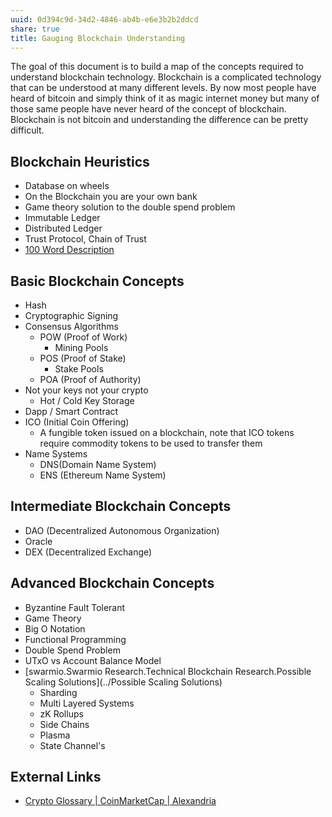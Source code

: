 ```yaml
---
uuid: 0d394c9d-34d2-4846-ab4b-e6e3b2b2ddcd
share: true
title: Gauging Blockchain Understanding
---
```

The goal of this document is to build a map of the concepts required to understand blockchain technology. Blockchain is a complicated technology that can be understood at many different levels. By now most people have heard of bitcoin and simply think of it as magic internet money but many of those same people have never heard of the concept of blockchain. Blockchain is not bitcoin and understanding the difference can be pretty difficult. 

## Blockchain Heuristics

* Database on wheels
* On the Blockchain you are your own bank
* Game theory solution to the double spend problem
* Immutable Ledger
* Distributed Ledger
* Trust Protocol, Chain of Trust
* [100 Word Description](https://www2.deloitte.com/ch/en/pages/strategy-operations/articles/blockchain-explained.md)

## Basic Blockchain Concepts

* Hash
* Cryptographic Signing
* Consensus Algorithms
  * POW (Proof of Work)
    * Mining Pools
  * POS (Proof of Stake)
    * Stake Pools
  * POA (Proof of Authority)
* Not your keys not your crypto
  * Hot / Cold Key Storage
* Dapp / Smart Contract
* ICO (Initial Coin Offering)
  * A fungible token issued on a blockchain, note that ICO tokens require commodity tokens to be used to transfer them
* Name Systems
  * DNS(Domain Name System)
  * ENS (Ethereum Name System)

## Intermediate Blockchain Concepts

* DAO (Decentralized Autonomous Organization)
* Oracle
* DEX (Decentralized Exchange)

## Advanced Blockchain Concepts


* Byzantine Fault Tolerant
* Game Theory
* Big O Notation
* Functional Programming
* Double Spend Problem
* UTxO vs Account Balance Model
* [swarmio.Swarmio Research.Technical Blockchain Research.Possible Scaling Solutions](../Possible Scaling Solutions)
  * Sharding
  * Multi Layered Systems
  * zK Rollups
  * Side Chains
  * Plasma
  * State Channel's

## External Links

* [Crypto Glossary | CoinMarketCap | Alexandria](https://coinmarketcap.com/alexandria/glossary)